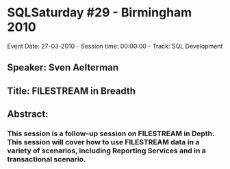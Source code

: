 # SQLSaturday #29 - Birmingham 2010
Event Date: 27-03-2010 - Session time: 00:00:00 - Track: SQL Development
## Speaker: Sven Aelterman
## Title: FILESTREAM in Breadth
## Abstract:
### This session is a follow-up session on FILESTREAM in Depth. This session will cover how to use FILESTREAM data in a variety of scenarios, including Reporting Services and in a transactional scenario.
